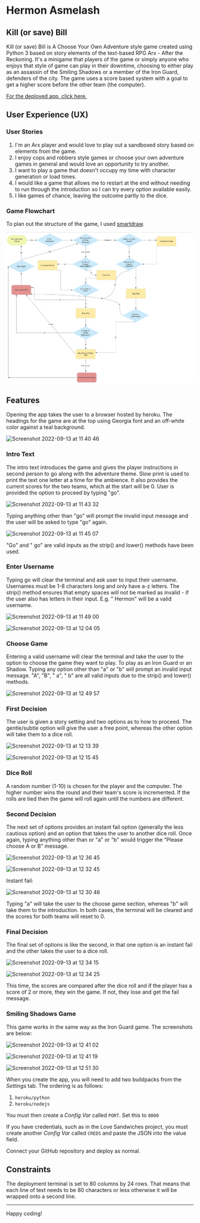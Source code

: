 # Hermon Asmelash

## Kill (or save) Bill 

Kill (or save) Bill is A Choose Your Own Adventure style game created using Python 3 based on story elements of the text-based RPG Arx - After the Reckoning. It's a minigame that players of the game or simply anyone who enjoys that style of game can play in their downtime, choosing to either play as an assassin of the Smiling Shadows or a member of the Iron Guard, defenders of the city. The game uses a score based system with a goal to get a higher score before the other team (the computer).

[For the deployed app, click here.](https://kill-or-save-bill.herokuapp.com/)

## User Experience (UX)

### User Stories

1. I'm an Arx player and would love to play out a sandboxed story based on elements from the game.
2. I enjoy cops and robbers style games or choose your own adventure games in general and would love an opportunity to try another. 
3. I want to play a game that doesn't occupy my time with character generation or load times.
4. I would like a game that allows me to restart at the end without needing to run through the introduction so I can try every option available easily.
5. I like games of chance, leaving the outcome partly to the dice.

### Game Flowchart

To plan out the structure of the game, I used [smartdraw](https://cloud.smartdraw.com/).

![](https://github.com/Hasmelash95/kill-or-save-bill/blob/main/README-assets/flowchart/flowchart.png)

## Features

Opening the app takes the user to a browser hosted by heroku. The headings for the game are at the top using Georgia font and an off-white color against a teal background. 

![Screenshot 2022-09-13 at 11 40 46](https://user-images.githubusercontent.com/103432143/189881224-aaf1f30d-e772-44fa-8d3e-41fd8696343c.png)

### Intro Text

The intro text introduces the game and gives the player instructions in second person to go along with the adventure theme. Slow print is used to print the text one letter at a time for the ambience. It also provides the current scores for the two teams, which at the start will be 0. User is provided the option to proceed by typing "go". 

![Screenshot 2022-09-13 at 11 43 32](https://user-images.githubusercontent.com/103432143/189881843-7cbdafec-8dd8-401e-a14f-e3786d22c480.png)

Typing anything other than "go" will prompt the invalid input message and the user will be asked to type "go" again.

![Screenshot 2022-09-13 at 11 45 07](https://user-images.githubusercontent.com/103432143/189881975-298f7503-3903-4f79-9fa1-16d4e2ff5d67.png)

"Go" and " go" are valid inputs as the strip() and lower() methods have been used.

### Enter Username 

Typing go will clear the terminal and ask user to input their username. Usernames must be 1-8 characters long and only have a-z letters. The strip() method ensures that empty spaces will not be marked as invalid - if the user also has letters in their input. E.g. " Hermon" will be a valid username. 

![Screenshot 2022-09-13 at 11 49 00](https://user-images.githubusercontent.com/103432143/189882717-f87617ae-bbfb-4b8b-8145-b5f1ce3339d9.png)

![Screenshot 2022-09-13 at 12 04 05](https://user-images.githubusercontent.com/103432143/189885808-1d84daa3-0697-43d1-af7b-14709c97d31c.png)

### Choose Game

Entering a valid username will clear the terminal and take the user to the option to choose the game they want to play. To play as an Iron Guard or an Shadow. Typing any option other than "a" or "b" will prompt an invalid input message. "A", "B", " a", " b" are all valid inputs due to the strip() and lower() methods. 

![Screenshot 2022-09-13 at 12 49 57](https://user-images.githubusercontent.com/103432143/189893563-cb7e6cf7-b89c-4807-a13f-003a3d0179bf.png)


### First Decision

The user is given a story setting and two options as to how to proceed. The gentle/subtle option will give the user a free point, whereas the other option will take them to a dice roll.

![Screenshot 2022-09-13 at 12 13 39](https://user-images.githubusercontent.com/103432143/189887119-cc1290b8-6c3e-4284-9122-c3bbd31471e8.png)

![Screenshot 2022-09-13 at 12 15 45](https://user-images.githubusercontent.com/103432143/189887728-80084a06-d3ba-4bce-8b59-a5e19c5c08b0.png)

### Dice Roll

A random number (1-10) is chosen for the player and the computer. The higher number wins the round and their team's score is incremented. If the rolls are tied then the game will roll again until the numbers are different. 

### Second Decision

The next set of options provides an instant fail option (generally the less cautious option) and an option that takes the user to another dice roll. Once again, typing anything other than or "a" or "b" would trigger the "Please choose A or B" message. 

![Screenshot 2022-09-13 at 12 36 45](https://user-images.githubusercontent.com/103432143/189891249-b4dfb290-19cf-45bb-9d65-28264049cc69.png)

![Screenshot 2022-09-13 at 12 32 45](https://user-images.githubusercontent.com/103432143/189890520-ea934df2-b794-4156-920a-0920af570431.png)

Instant fail:

![Screenshot 2022-09-13 at 12 30 46](https://user-images.githubusercontent.com/103432143/189890141-8701abd3-6935-4759-9f92-737d03bce6db.png)

Typing "a" will take the user to the choose game section, whereas "b" will take them to the introduction. In both cases, the terminal will be cleared and the scores for both teams will reset to 0.

### Final Decision

The final set of options is like the second, in that one option is an instant fail and the other takes the user to a dice roll.

![Screenshot 2022-09-13 at 12 34 15](https://user-images.githubusercontent.com/103432143/189891045-9cd44baa-9c61-481e-85f3-4218a168c354.png)

![Screenshot 2022-09-13 at 12 34 25](https://user-images.githubusercontent.com/103432143/189891058-195e49e7-ccfc-47e0-9453-8b4e12c7e59b.png)

This time, the scores are compared after the dice roll and if the player has a score of 2 or more, they win the game. If not, they lose and get the fail message. 

### Smiling Shadows Game

This game works in the same way as the Iron Guard game. The screenshots are below:

![Screenshot 2022-09-13 at 12 41 02](https://user-images.githubusercontent.com/103432143/189892222-5f15e423-1da0-4cfe-a85f-099534c27e9e.png)

![Screenshot 2022-09-13 at 12 41 19](https://user-images.githubusercontent.com/103432143/189892236-254b6917-f8e4-45d6-a855-f7ba1e76f8dc.png)

![Screenshot 2022-09-13 at 12 51 30](https://user-images.githubusercontent.com/103432143/189893844-a772d971-4742-4dad-b469-98c1e66c5d32.png)

When you create the app, you will need to add two buildpacks from the _Settings_ tab. The ordering is as follows:

1. `heroku/python`
2. `heroku/nodejs`

You must then create a _Config Var_ called `PORT`. Set this to `8000`

If you have credentials, such as in the Love Sandwiches project, you must create another _Config Var_ called `CREDS` and paste the JSON into the value field.

Connect your GitHub repository and deploy as normal.

## Constraints

The deployment terminal is set to 80 columns by 24 rows. That means that each line of text needs to be 80 characters or less otherwise it will be wrapped onto a second line.

-----
Happy coding!
